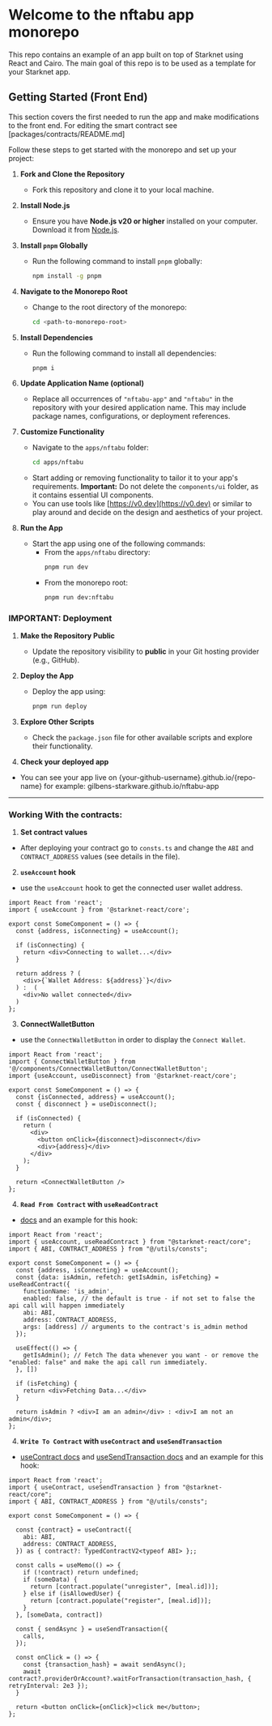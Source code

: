 # Welcome to the nftabu app monorepo

This repo contains an example of an app built on top of Starknet using React and Cairo.
The main goal of this repo is to be used as a template for your Starknet app.

## Getting Started (Front End)

This section covers the first needed to run the app and make modifications to the front end. For editing the smart contract see [packages/contracts/README.md]

Follow these steps to get started with the monorepo and set up your project:

1. **Fork and Clone the Repository**
   - Fork this repository and clone it to your local machine.

2. **Install Node.js**
   - Ensure you have **Node.js v20 or higher** installed on your computer. Download it from [Node.js](https://nodejs.org).

3. **Install `pnpm` Globally**
   - Run the following command to install `pnpm` globally:
     ```bash
     npm install -g pnpm
     ```

4. **Navigate to the Monorepo Root**
   - Change to the root directory of the monorepo:
     ```bash
     cd <path-to-monorepo-root>
     ```

5. **Install Dependencies**
   - Run the following command to install all dependencies:
     ```bash
     pnpm i
     ```

6. **Update Application Name (optional)**
   - Replace all occurrences of `"nftabu-app"` and `"nftabu"` in the repository with your desired application name. This may include package names, configurations, or deployment references.


7. **Customize Functionality**
   - Navigate to the `apps/nftabu` folder:
     ```bash
     cd apps/nftabu
     ```
   - Start adding or removing functionality to tailor it to your app's requirements. **Important:** Do not delete the `components/ui` folder, as it contains essential UI components.
   - You can use tools like [https://v0.dev](https://v0.dev) or similar to play around and decide on the design and aesthetics of your project.

9. **Run the App**
   - Start the app using one of the following commands:
     - From the `apps/nftabu` directory:
       ```bash
       pnpm run dev
       ```
     - From the monorepo root:
       ```bash
       pnpm run dev:nftabu
       ```

### IMPORTANT: Deployment

1. **Make the Repository Public**
   - Update the repository visibility to **public** in your Git hosting provider (e.g., GitHub).

2. **Deploy the App**
   - Deploy the app using:
     ```bash
     pnpm run deploy
     ```

3. **Explore Other Scripts**
   - Check the `package.json` file for other available scripts and explore their functionality.

4. **Check your deployed app**
  - You can see your app live on {your-github-username}.github.io/{repo-name} for example: gilbens-starkware.github.io/nftabu-app
---

### Working With the contracts:

1. **Set contract values**
  - After deploying your contract go to `consts.ts` and change the `ABI` and `CONTRACT_ADDRESS` values (see details in the file).

2. **`useAccount` hook** 
  - use the `useAccount` hook to get the connected user wallet address.

```tsx
import React from 'react';
import { useAccount } from '@starknet-react/core';

export const SomeComponent = () => {
  const {address, isConnecting} = useAccount();

  if (isConnecting) {
    return <div>Connecting to wallet...</div>
  }

  return address ? (
    <div>{`Wallet Address: ${address}`}</div> 
  ) :  (
    <div>No wallet connected</div>
  )
};
```

3. **ConnectWalletButton** 
  - use the `ConnectWalletButton` in order to display the `Connect Wallet`.

```tsx
import React from 'react';
import { ConnectWalletButton } from '@/components/ConnectWalletButton/ConnectWalletButton';
import {useAccount, useDisconnect} from '@starknet-react/core';

export const SomeComponent = () => {
  const {isConnected, address} = useAccount();
  const { disconnect } = useDisconnect();

  if (isConnected) {
    return (
      <div>
        <button onClick={disconnect}>disconnect</div>
        <div>{address}</div>
      </div>
    );
  }
  
  return <ConnectWalletButton />
};
```

4. **`Read From Contract` with `useReadContract`**
  - [docs](https://www.starknet-react.com/docs/hooks/use-read-contract) and an example for this hook: 

```tsx
import React from 'react';
import { useAccount, useReadContract } from "@starknet-react/core";
import { ABI, CONTRACT_ADDRESS } from "@/utils/consts";

export const SomeComponent = () => {
  const {address, isConnecting} = useAccount();
  const {data: isAdmin, refetch: getIsAdmin, isFetching} = useReadContract({ 
    functionName: 'is_admin', 
    enabled: false, // the default is true - if not set to false the api call will happen immediately
    abi: ABI,
    address: CONTRACT_ADDRESS,
    args: [address] // arguments to the contract's is_admin method
  });

  useEffect(() => {
    getIsAdmin(); // Fetch The data whenever you want - or remove the "enabled: false" and make the api call run immediately.
  }, [])

  if (isFetching) {
    return <div>Fetching Data...</div>
  }

  return isAdmin ? <div>I am an admin</div> : <div>I am not an admin</div>;
};
```

4. **`Write To Contract` with `useContract` and `useSendTransaction`**
  - [useContract docs](https://www.starknet-react.com/docs/hooks/use-contract) and [useSendTransaction docs](https://www.starknet-react.com/docs/hooks/use-read-contract) and an example for this hook: 

```tsx
import React from 'react';
import { useContract, useSendTransaction } from "@starknet-react/core";
import { ABI, CONTRACT_ADDRESS } from "@/utils/consts";

export const SomeComponent = () => {
  
  const {contract} = useContract({
    abi: ABI,
    address: CONTRACT_ADDRESS,
  }) as { contract?: TypedContractV2<typeof ABI> };;

  const calls = useMemo(() => {
    if (!contract) return undefined;
    if (someData) {
      return [contract.populate("unregister", [meal.id])];
    } else if (isAllowedUser) {
      return [contract.populate("register", [meal.id])];
    }
  }, [someData, contract])

  const { sendAsync } = useSendTransaction({ 
    calls, 
  });  

  const onClick = () => {
    const {transaction_hash} = await sendAsync();
    await contract?.providerOrAccount?.waitForTransaction(transaction_hash, { retryInterval: 2e3 });
  }
  
  return <button onClick={onClick}>click me</button>;
};
```
